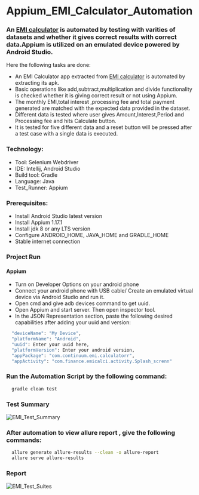# Appium_EMI_Calculator_Automation

### An [EMI calculator](https://play.google.com/store/apps/details?id=com.continuum.emi.calculator&hl=en&gl=US) is automated by testing with varities of datasets and whether it gives correct results with correct data.Appium is utilized on an emulated device powered by Android Studio.

Here the following tasks are done:

* An EMI Calculator app extracted from [EMI calculator](https://play.google.com/store/apps/details?id=com.continuum.emi.calculator&hl=en&gl=US) is automated by extracting its apk.
* Basic operations like add,subtract,multiplication and divide functionality is checked whether it is giving correct result or not using Appium.
* The monthly EMI,total interest ,processing fee and total payment generated are matched with the expected data provided in the dataset.
* Different data is tested where user gives Amount,Interest,Period and Processing fee and hits Calculate button.
* It is tested for five different data and a reset button will be pressed after a test case with a single data is executed.

### Technology:
* Tool: Selenium Webdriver
* IDE: Intellij, Android Studio
* Build tool: Gradle
* Language: Java
* Test_Runner: Appium

### Prerequisites:
* Install Android Studio latest version
* Install Appium 1.17.1
* Install jdk 8 or any LTS version
* Configure ANDROID_HOME, JAVA_HOME and GRADLE_HOME
* Stable internet connection

### Project Run
#### Appium
* Turn on Developer Options on your android phone
* Connect your android phone with USB cable/ Create an emulated virtual device via Android Studio and run it.
* Open cmd and give adb devices command to get uuid.
* Open Appium and start server. Then open inspector tool.
* In the JSON Representation section, paste the following desired capabilities after adding your uuid and version:


```bash
  "deviceName": "My Device",
  "platformName": "Android",
  "uuid": Enter your uuid here,
  "platformVersion": Enter your android version,
  "appPackage": "com.continuum.emi.calculatorr",
  "appActivity": "com.finance.emicalci.activity.Splash_screnn"
```

### Run the Automation Script by the following command:
```bash
  gradle clean test
```
### Test Summary
![EMI_Test_Summary](https://github.com/AbirHossenMunna/Appium_EMI_Calculator_Automation/assets/59090637/b6cfe20d-7228-431c-bad1-ef63578ba5a9)

### After automation to view allure report , give the following commands:
```bash
  allure generate allure-results --clean -o allure-report
  allure serve allure-results
```
### Report
![EMI_Test_Suites](https://github.com/AbirHossenMunna/Appium_EMI_Calculator_Automation/assets/59090637/adfea4ae-9ac8-406d-8728-120ff6aa42da)

